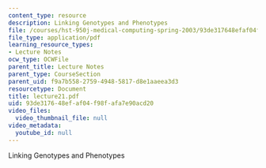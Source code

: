 ```yaml
---
content_type: resource
description: Linking Genotypes and Phenotypes
file: /courses/hst-950j-medical-computing-spring-2003/93de317648efaf04f98fafa7e90acd20_lecture21.pdf
file_type: application/pdf
learning_resource_types:
- Lecture Notes
ocw_type: OCWFile
parent_title: Lecture Notes
parent_type: CourseSection
parent_uid: f9a7b558-2759-4948-5817-d8e1aaeea3d3
resourcetype: Document
title: lecture21.pdf
uid: 93de3176-48ef-af04-f98f-afa7e90acd20
video_files:
  video_thumbnail_file: null
video_metadata:
  youtube_id: null
---
```

Linking Genotypes and Phenotypes


